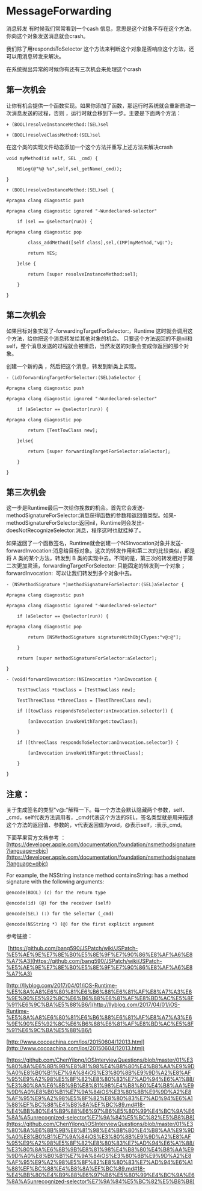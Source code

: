 # MessageForwarding
消息转发
有时候我们常常看到一个cash 信息，意思是这个对象不存在这个方法，你向这个对象发送消息就会crash。

我们除了用respondsToSelector 这个方法来判断这个对象是否响应这个方法，还可以用消息转发来解决。

在系统抛出异常的时候你有还有三次机会来处理这个crash

## 第一次机会
让你有机会提供一个函数实现。如果你添加了函数，那运行时系统就会重新启动一次消息发送的过程，否则 ，运行时就会移到下一步。主要是下面两个方法：
```
+ (BOOL)resolveInstanceMethod:(SEL)sel

+ (BOOL)resolveClassMethod:(SEL)sel
```
在这个类的实现文件动态添加一个这个方法并重写上述方法来解决crash
```
void myMethod(id self, SEL _cmd) {

    NSLog(@"%@ %s",self,sel_getName(_cmd));

}

+ (BOOL)resolveInstanceMethod:(SEL)sel {

#pragma clang diagnostic push

#pragma clang diagnostic ignored "-Wundeclared-selector"

    if (sel == @selector(run)) {

#pragma clang diagnostic pop

        class_addMethod([self class],sel,(IMP)myMethod,"v@:");

        return YES;

    }else {

        return [super resolveInstanceMethod:sel];

    }

}
```
## 第二次机会 
如果目标对象实现了-forwardingTargetForSelector:，Runtime 这时就会调用这个方法，给你把这个消息转发给其他对象的机会。 只要这个方法返回的不是nil和self，整个消息发送的过程就会被重启，当然发送的对象会变成你返回的那个对象。

创建一个新的类 ，然后把这个消息，转发到新类上实现。
```
- (id)forwardingTargetForSelector:(SEL)aSelector {

#pragma clang diagnostic push

#pragma clang diagnostic ignored "-Wundeclared-selector"

    if (aSelector == @selector(run)) {

#pragma clang diagnostic pop

        return [TestTowClass new];

    }else{

        return [super forwardingTargetForSelector:aSelector];

    }

}
```
## 第三次机会 
这一步是Runtime最后一次给你挽救的机会。首先它会发送-methodSignatureForSelector:消息获得函数的参数和返回值类型。如果-methodSignatureForSelector:返回nil，Runtime则会发出-doesNotRecognizeSelector:消息，程序这时也就挂掉了。

如果返回了一个函数签名，Runtime就会创建一个NSInvocation对象并发送-forwardInvocation:消息给目标对象。这次的转发作用和第二次的比较类似，都是将 A 类的某个方法，转发到 B 类的实现中去。不同的是，第三次的转发相对于第二次更加灵活，forwardingTargetForSelector: 只能固定的转发到一个对象；forwardInvocation:  可以让我们转发到多个对象中去。
```
- (NSMethodSignature *)methodSignatureForSelector:(SEL)aSelector {

#pragma clang diagnostic push

#pragma clang diagnostic ignored "-Wundeclared-selector"

    if (aSelector == @selector(run)) {

#pragma clang diagnostic pop

        return [NSMethodSignature signatureWithObjCTypes:"v@:@"];

    }

    return [super methodSignatureForSelector:aSelector];

}

- (void)forwardInvocation:(NSInvocation *)anInvocation {

    TestTowClass *towClass = [TestTowClass new];

    TestThreeClass *threeClass = [TestThreeClass new];

    if ([towClass respondsToSelector:anInvocation.selector]) {

        [anInvocation invokeWithTarget:towClass];

    }

    if ([threeClass respondsToSelector:anInvocation.selector]) {

        [anInvocation invokeWithTarget:threeClass];

    }

}
```
## 注意：
关于生成签名的类型"v@:"解释一下。每一个方法会默认隐藏两个参数，self、_cmd，self代表方法调用者，_cmd代表这个方法的SEL，签名类型就是用来描述这个方法的返回值、参数的，v代表返回值为void，@表示self，:表示_cmd。

下面苹果官方文档参考 ：[https://developer.apple.com/documentation/foundation/nsmethodsignature?language=objc](https://developer.apple.com/documentation/foundation/nsmethodsignature?language=objc)

For example, the NSString instance method containsString: has a method signature with the following arguments:
```
@encode(BOOL) (c) for the return type

@encode(id) (@) for the receiver (self)

@encode(SEL) (:) for the selector (_cmd)

@encode(NSString *) (@) for the first explicit argument
```
参考链接：

 [https://github.com/bang590/JSPatch/wiki/JSPatch-%E5%AE%9E%E7%8E%B0%E5%8E%9F%E7%90%86%E8%AF%A6%E8%A7%A3](https://github.com/bang590/JSPatch/wiki/JSPatch-%E5%AE%9E%E7%8E%B0%E5%8E%9F%E7%90%86%E8%AF%A6%E8%A7%A3)

[http://llyblog.com/2017/04/01/iOS-Runtime-%E5%8A%A8%E6%80%81%E6%B6%88%E6%81%AF%E8%A7%A3%E6%9E%90%E5%92%8C%E6%B6%88%E6%81%AF%E8%BD%AC%E5%8F%91%E6%9C%BA%E5%88%B6/](http://llyblog.com/2017/04/01/iOS-Runtime-%E5%8A%A8%E6%80%81%E6%B6%88%E6%81%AF%E8%A7%A3%E6%9E%90%E5%92%8C%E6%B6%88%E6%81%AF%E8%BD%AC%E5%8F%91%E6%9C%BA%E5%88%B6/)

[http://www.cocoachina.com/ios/20150604/12013.html](http://www.cocoachina.com/ios/20150604/12013.html)

[https://github.com/ChenYilong/iOSInterviewQuestions/blob/master/01%E3%80%8A%E6%8B%9B%E8%81%98%E4%B8%80%E4%B8%AA%E9%9D%A0%E8%B0%B1%E7%9A%84iOS%E3%80%8B%E9%9D%A2%E8%AF%95%E9%A2%98%E5%8F%82%E8%80%83%E7%AD%94%E6%A1%88/%E3%80%8A%E6%8B%9B%E8%81%98%E4%B8%80%E4%B8%AA%E9%9D%A0%E8%B0%B1%E7%9A%84iOS%E3%80%8B%E9%9D%A2%E8%AF%95%E9%A2%98%E5%8F%82%E8%80%83%E7%AD%94%E6%A1%88%EF%BC%88%E4%B8%8A%EF%BC%89.md#18-%E4%BB%80%E4%B9%88%E6%97%B6%E5%80%99%E4%BC%9A%E6%8A%A5unrecognized-selector%E7%9A%84%E5%BC%82%E5%B8%B8](https://github.com/ChenYilong/iOSInterviewQuestions/blob/master/01%E3%80%8A%E6%8B%9B%E8%81%98%E4%B8%80%E4%B8%AA%E9%9D%A0%E8%B0%B1%E7%9A%84iOS%E3%80%8B%E9%9D%A2%E8%AF%95%E9%A2%98%E5%8F%82%E8%80%83%E7%AD%94%E6%A1%88/%E3%80%8A%E6%8B%9B%E8%81%98%E4%B8%80%E4%B8%AA%E9%9D%A0%E8%B0%B1%E7%9A%84iOS%E3%80%8B%E9%9D%A2%E8%AF%95%E9%A2%98%E5%8F%82%E8%80%83%E7%AD%94%E6%A1%88%EF%BC%88%E4%B8%8A%EF%BC%89.md#18-%E4%BB%80%E4%B9%88%E6%97%B6%E5%80%99%E4%BC%9A%E6%8A%A5unrecognized-selector%E7%9A%84%E5%BC%82%E5%B8%B8)
